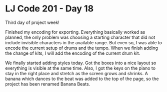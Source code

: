 # LJ Code 201 - Day 18   
Third day of project week!  

Finished my encoding for exporting. Everything basically worked as planned, the only problem was choosing a starting character that did not include invisible characters in the available range. But even so, I was able to encode the current setup of drums and the tempo. When we finish adding the change of kits, I will add the encoding of the current drum kit.  

We finally started adding styles today. Got the boxes into a nice layout so everything is visible at the same time. Also, I got the keys on the piano to stay in the right place and stretch as the screen grows and shrinks. A banana which dances to the beat was added to the top of the page, so the project has been renamed Banana Beats.  
